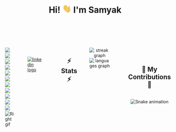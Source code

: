 <ul align="center">
  <h1 style="display: inline-block">
    Hi! <img src="https://raw.githubusercontent.com/ABSphreak/ABSphreak/master/gifs/Hi.gif" width="30px" /> I'm Samyak
  </h1>
</ul>

<br /><br /><br />

###

<div style="display: flex; align-items: flex-start; gap: 20px;">

  <!-- Left side: Other GIFs and icons -->
  <div style="flex: 1 1 auto;">
    <div>
      <a href="" target="_blank">
        <img src="https://media3.giphy.com/media/v1.Y2lkPTc5MGI3NjExZXp2em45aHZ1eWpzZGxmN295YW9zbjZscGFzYnRobzFiOHhqczE4diZlcD12MV9pbnRlcm5hbF9naWZfYnlfaWQmY3Q9Zw/SvFocn0wNMx0iv2rYz/giphy.gif" height="90" />
      </a>

  <a href="https://python.org/" target="_blank">
        <img src="https://media1.giphy.com/media/KAq5w47R9rmTuvWOWa/giphy.gif" height="90" />
      </a>

   <a href="https://www.docker.com/" target="_blank">
        <img src="https://raw.githubusercontent.com/itsksaurabh/itsksaurabh/master/assets/docker.gif" height="80" />
      </a>

   <a href="https://www.djangoproject.com/" target="_blank">
        <img src="https://www.edgica.com/wp-content/files/django-logo-big.jpg" height="80" />
      </a>

  <a href="https://www.djangoproject.com/" target="_blank">
        <img src="https://media2.giphy.com/media/eNAsjO55tPbgaor7ma/source.gif" height="80" />
      </a>
      <a href="https://www.djangoproject.com/" target="_blank">
        <img src="https://images-cdn.openxcell.com/wp-content/uploads/2024/07/25090553/nodejs-inner.webp" height="80" />
      </a>
            <a href="https://www.djangoproject.com/" target="_blank">
        <img src="https://cdn.worldvectorlogo.com/logos/arduino-1.svg" height="80" />
      </a>
            <a href="https://www.djangoproject.com/" target="_blank">
        <img src="https://cdn.jsdelivr.net/gh/devicons/devicon/icons/postgresql/postgresql-original.svg" height="80" />
      </a>
            <a href="https://www.djangoproject.com/" target="_blank">
        <img src="https://i.pinimg.com/736x/c2/66/4d/c2664dcf18d2fd777aa954df6cd113a2.jpg" height="80" />
      </a>
            <a href="https://www.djangoproject.com/" target="_blank">
        <img src="https://cdn.jsdelivr.net/gh/devicons/devicon/icons/mysql/mysql-original.svg" height="80" />
      </a>
            <a href="https://www.djangoproject.com/" target="_blank">
        <img src="https://cdn.jsdelivr.net/gh/devicons/devicon/icons/redis/redis-original.svg" height="80" />
      </a>
      

     

      
   </div>


  <!-- Right side: First GIF -->
  <div style="flex: 0 0 auto; margin-left: auto;">
    <img src="https://media3.giphy.com/media/v1.Y2lkPTc5MGI3NjExMDB4MTI0OWVzaTJkOXN2bTY2dHBiZzh3c2FvemJmMHg5d28wbTV5bSZlcD12MV9pbnRlcm5hbF9naWZfYnlfaWQmY3Q9Zw/i229PTC8BKt9V9RnwZ/giphy.gif" alt="Right gif" />
  </div>

</div>

###

<!-- Connect with Me -->
<div align="left" style="margin-top: 30px;">
  <a href="https://www.linkedin.com/in/samyak-choudhary/" target="_blank">
    <img src="https://img.shields.io/static/v1?message=LinkedIn&logo=linkedin&color=0077B5&logoColor=white&style=for-the-badge" height="40" alt="linkedin logo" />
  </a>
</div>

###

<br /><br /><br />

<h2 align="center">⚡ Stats ⚡</h2>

<br />

<div align="center">
  <img src="https://streak-stats.demolab.com?user=SAMurai-16&locale=en&mode=daily&theme=dracula&hide_border=false&border_radius=5" height="150" alt="streak graph" />
  <img src="https://github-readme-stats.vercel.app/api/top-langs?username=SAMurai-16&locale=en&layout=compact&card_width=320&langs_count=5&theme=dracula&hide_border=false" height="150" alt="languages graph" />
</div>

<br /><br />

<br clear="both" />

<div align="center" style="margin-top: 30px;">
  <h2>🐍 My Contributions 🐍</h2>
  <br />
  <img src="https://raw.githubusercontent.com/SAMurai-16/SAMurai-16/output/snake.svg" alt="Snake animation" />
  <br /><br /><br />
</div>
